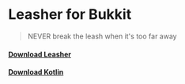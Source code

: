 # Leasher for Bukkit

> NEVER break the leash when it's too far away

#### [Download Leasher]()

#### [Download Kotlin]()
